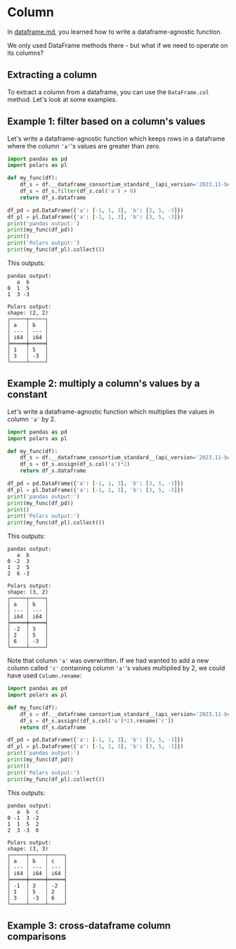 # Column

In [dataframe.md](dataframe.md), you learned how to write a dataframe-agnostic function.

We only used DataFrame methods there - but what if we need to operate on its columns?

## Extracting a column

To extract a column from a dataframe, you can use the `DataFrame.col` method. Let's look
at some examples.

## Example 1: filter based on a column's values

Let's write a dataframe-agnostic function which keeps rows in a dataframe where the column
`'a'`'s values are greater than zero.
```python
import pandas as pd
import polars as pl

def my_func(df):
    df_s = df.__dataframe_consortium_standard__(api_version='2023.11-beta')
    df_s = df_s.filter(df_s.col('a') > 0)
    return df_s.dataframe

df_pd = pd.DataFrame({'a': [-1, 1, 3], 'b': [3, 5, -3]})
df_pl = pl.DataFrame({'a': [-1, 1, 3], 'b': [3, 5, -3]})
print('pandas output:')
print(my_func(df_pd))
print()
print('Polars output:')
print(my_func(df_pl).collect())
```
This outputs:
```
pandas output:
   a  b
0  1  5
1  3 -3

Polars output:
shape: (2, 2)
┌─────┬─────┐
│ a   ┆ b   │
│ --- ┆ --- │
│ i64 ┆ i64 │
╞═════╪═════╡
│ 1   ┆ 5   │
│ 3   ┆ -3  │
└─────┴─────┘
```

## Example 2: multiply a column's values by a constant

Let's write a dataframe-agnostic function which multiplies the values in column
`'a'` by 2.
```python
import pandas as pd
import polars as pl

def my_func(df):
    df_s = df.__dataframe_consortium_standard__(api_version='2023.11-beta')
    df_s = df_s.assign(df_s.col('a')*2)
    return df_s.dataframe

df_pd = pd.DataFrame({'a': [-1, 1, 3], 'b': [3, 5, -3]})
df_pl = pl.DataFrame({'a': [-1, 1, 3], 'b': [3, 5, -3]})
print('pandas output:')
print(my_func(df_pd))
print()
print('Polars output:')
print(my_func(df_pl).collect())
```
This outputs:
```
pandas output:
   a  b
0 -2  3
1  2  5
2  6 -3

Polars output:
shape: (3, 2)
┌─────┬─────┐
│ a   ┆ b   │
│ --- ┆ --- │
│ i64 ┆ i64 │
╞═════╪═════╡
│ -2  ┆ 3   │
│ 2   ┆ 5   │
│ 6   ┆ -3  │
└─────┴─────┘
```

Note that column `'a'` was overwritten. If we had wanted to add a new column called `'c'` containing column `'a'`'s
values multiplied by 2, we could have used `Column.rename`:
```python
import pandas as pd
import polars as pl

def my_func(df):
    df_s = df.__dataframe_consortium_standard__(api_version='2023.11-beta')
    df_s = df_s.assign((df_s.col('a')*2).rename('c'))
    return df_s.dataframe

df_pd = pd.DataFrame({'a': [-1, 1, 3], 'b': [3, 5, -3]})
df_pl = pl.DataFrame({'a': [-1, 1, 3], 'b': [3, 5, -3]})
print('pandas output:')
print(my_func(df_pd))
print()
print('Polars output:')
print(my_func(df_pl).collect())
```
This outputs:
```
pandas output:
   a  b  c
0 -1  3 -2
1  1  5  2
2  3 -3  6

Polars output:
shape: (3, 3)
┌─────┬─────┬─────┐
│ a   ┆ b   ┆ c   │
│ --- ┆ --- ┆ --- │
│ i64 ┆ i64 ┆ i64 │
╞═════╪═════╪═════╡
│ -1  ┆ 3   ┆ -2  │
│ 1   ┆ 5   ┆ 2   │
│ 3   ┆ -3  ┆ 6   │
└─────┴─────┴─────┘
```

## Example 3: cross-dataframe column comparisons
